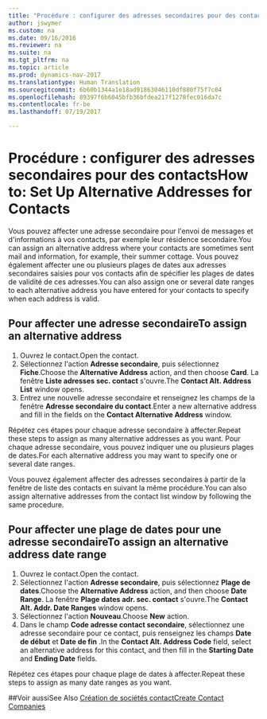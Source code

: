```yaml
---
title: "Procédure : configurer des adresses secondaires pour des contacts"
author: jswymer
ms.custom: na
ms.date: 09/16/2016
ms.reviewer: na
ms.suite: na
ms.tgt_pltfrm: na
ms.topic: article
ms.prod: dynamics-nav-2017
ms.translationtype: Human Translation
ms.sourcegitcommit: 6b60b1344a1e18ad91863046110df880f75f7c04
ms.openlocfilehash: 89397f6b6045bfb36bfdea217f1278fec016da7c
ms.contentlocale: fr-be
ms.lasthandoff: 07/19/2017

---
```

# <a name="how-to-set-up-alternative-addresses-for-contacts"></a><span data-ttu-id="a45a6-102">Procédure : configurer des adresses secondaires pour des contacts</span><span class="sxs-lookup"><span data-stu-id="a45a6-102">How to: Set Up Alternative Addresses for Contacts</span></span>
<span data-ttu-id="a45a6-103">Vous pouvez affecter une adresse secondaire pour l'envoi de messages et d'informations à vos contacts, par exemple leur résidence secondaire.</span><span class="sxs-lookup"><span data-stu-id="a45a6-103">You can assign an alternative address where your contacts are sometimes sent mail and information, for example, their summer cottage.</span></span> <span data-ttu-id="a45a6-104">Vous pouvez également affecter une ou plusieurs plages de dates aux adresses secondaires saisies pour vos contacts afin de spécifier les plages de dates de validité de ces adresses.</span><span class="sxs-lookup"><span data-stu-id="a45a6-104">You can also assign one or several date ranges to each alternative address you have entered for your contacts to specify when each address is valid.</span></span>

## <a name="to-assign-an-alternative-address"></a><span data-ttu-id="a45a6-105">Pour affecter une adresse secondaire</span><span class="sxs-lookup"><span data-stu-id="a45a6-105">To assign an alternative address</span></span>
1. <span data-ttu-id="a45a6-106">Ouvrez le contact.</span><span class="sxs-lookup"><span data-stu-id="a45a6-106">Open the contact.</span></span>
2. <span data-ttu-id="a45a6-107">Sélectionnez l'action **Adresse secondaire**, puis sélectionnez **Fiche**.</span><span class="sxs-lookup"><span data-stu-id="a45a6-107">Choose the **Alternative Address** action, and then choose **Card**.</span></span> <span data-ttu-id="a45a6-108">La fenêtre **Liste adresses sec. contact** s'ouvre.</span><span class="sxs-lookup"><span data-stu-id="a45a6-108">The **Contact Alt. Address List** window opens.</span></span>
3. <span data-ttu-id="a45a6-109">Entrez une nouvelle adresse secondaire et renseignez les champs de la fenêtre **Adresse secondaire du contact**.</span><span class="sxs-lookup"><span data-stu-id="a45a6-109">Enter a new alternative address and fill in the fields on the **Contact Alternative Address** window.</span></span>

<span data-ttu-id="a45a6-110">Répétez ces étapes pour chaque adresse secondaire à affecter.</span><span class="sxs-lookup"><span data-stu-id="a45a6-110">Repeat these steps to assign as many alternative addresses as you want.</span></span> <span data-ttu-id="a45a6-111">Pour chaque adresse secondaire, vous pouvez indiquer une ou plusieurs plages de dates.</span><span class="sxs-lookup"><span data-stu-id="a45a6-111">For each alternative address you may want to specify one or several date ranges.</span></span>

<span data-ttu-id="a45a6-112">Vous pouvez également affecter des adresses secondaires à partir de la fenêtre de liste des contacts en suivant la même procédure.</span><span class="sxs-lookup"><span data-stu-id="a45a6-112">You can also assign alternative addresses from the contact list window by following the same procedure.</span></span>

## <a name="to-assign-an-alternative-address-date-range"></a><span data-ttu-id="a45a6-113">Pour affecter une plage de dates pour une adresse secondaire</span><span class="sxs-lookup"><span data-stu-id="a45a6-113">To assign an alternative address date range</span></span>
1. <span data-ttu-id="a45a6-114">Ouvrez le contact.</span><span class="sxs-lookup"><span data-stu-id="a45a6-114">Open the contact.</span></span>
2. <span data-ttu-id="a45a6-115">Sélectionnez l'action **Adresse secondaire**, puis sélectionnez **Plage de dates**.</span><span class="sxs-lookup"><span data-stu-id="a45a6-115">Choose the **Alternative Address** action, and then choose **Date Range**.</span></span> <span data-ttu-id="a45a6-116">La fenêtre **Plage dates adr. sec. contact** s'ouvre.</span><span class="sxs-lookup"><span data-stu-id="a45a6-116">The **Contact Alt. Addr. Date Ranges** window opens.</span></span>
3. <span data-ttu-id="a45a6-117">Sélectionnez l'action **Nouveau**.</span><span class="sxs-lookup"><span data-stu-id="a45a6-117">Choose **New** action.</span></span>
4. <span data-ttu-id="a45a6-118">Dans le champ **Code adresse contact secondaire**, sélectionnez une adresse secondaire pour ce contact, puis renseignez les champs **Date de début** et **Date de fin** .</span><span class="sxs-lookup"><span data-stu-id="a45a6-118">In the **Contact Alt. Address Code** field, select an alternative address for this contact, and then fill in the **Starting Date** and **Ending Date** fields.</span></span>

<span data-ttu-id="a45a6-119">Répétez ces étapes pour chaque plage de dates à affecter.</span><span class="sxs-lookup"><span data-stu-id="a45a6-119">Repeat these steps to assign as many date ranges as you want.</span></span>

##<a name="see-also"></a><span data-ttu-id="a45a6-120">Voir aussi</span><span class="sxs-lookup"><span data-stu-id="a45a6-120">See Also</span></span>
[<span data-ttu-id="a45a6-121">Création de sociétés contact</span><span class="sxs-lookup"><span data-stu-id="a45a6-121">Create Contact Companies</span></span>](marketing-create-contact-companies.md)

